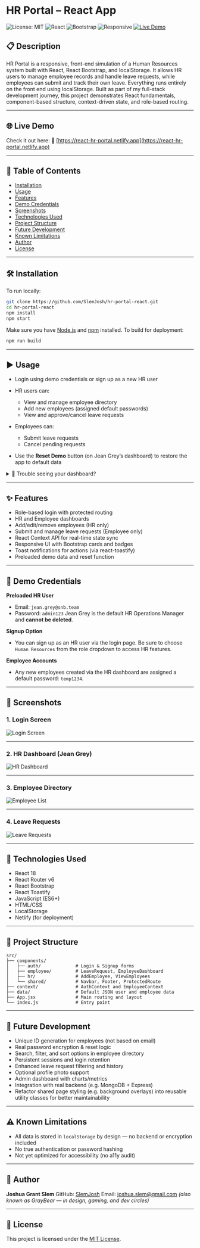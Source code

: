 # HR Portal – React App

![License: MIT](https://img.shields.io/badge/License-MIT-yellow.svg)
![React](https://img.shields.io/badge/React-18-blue?logo=react)
![Bootstrap](https://img.shields.io/badge/Bootstrap-5-purple?logo=bootstrap\&logoColor=white)
![Responsive](https://img.shields.io/badge/Responsive-Yes-brightgreen)
[![Live Demo](https://img.shields.io/badge/Live-Demo-green)](https://react-hr-portal.netlify.app)

## 📋 Description

HR Portal is a responsive, front-end simulation of a Human Resources system built with React, React Bootstrap, and localStorage. It allows HR users to manage employee records and handle leave requests, while employees can submit and track their own leave. Everything runs entirely on the front end using localStorage.
Built as part of my full-stack development journey, this project demonstrates React fundamentals, component-based structure, context-driven state, and role-based routing.

---

## 🌐 Live Demo

Check it out here:
🔗 [https://react-hr-portal.netlify.app](https://react-hr-portal.netlify.app)

---

## 📂 Table of Contents

* [Installation](#installation)
* [Usage](#usage)
* [Features](#features)
* [Demo Credentials](#demo-credentials)
* [Screenshots](#screenshots)
* [Technologies Used](#technologies-used)
* [Project Structure](#project-structure)
* [Future Development](#future-development)
* [Known Limitations](#known-limitations)
* [Author](#author)
* [License](#license)

---

## 🛠 Installation

To run locally:

```bash
git clone https://github.com/SlemJosh/hr-portal-react.git
cd hr-portal-react
npm install
npm start
```

Make sure you have [Node.js](https://nodejs.org/) and [npm](https://www.npmjs.com/) installed.
To build for deployment:

```bash
npm run build
```

---

## ▶️ Usage

* Login using demo credentials or sign up as a new HR user
* HR users can:

  * View and manage employee directory
  * Add new employees (assigned default passwords)
  * View and approve/cancel leave requests
* Employees can:

  * Submit leave requests
  * Cancel pending requests
* Use the **Reset Demo** button (on Jean Grey’s dashboard) to restore the app to default data

<details>
<summary>🧹 Trouble seeing your dashboard?</summary>
After signing up, be sure to select **"Human Resources"** as your department to unlock HR access.  
If your dashboard doesn’t load correctly the first time, try refreshing the page.
</details>

---

## ✨ Features

* Role-based login with protected routing
* HR and Employee dashboards
* Add/edit/remove employees (HR only)
* Submit and manage leave requests (Employee only)
* React Context API for real-time state sync
* Responsive UI with Bootstrap cards and badges
* Toast notifications for actions (via react-toastify)
* Preloaded demo data and reset function

---

## 🔐 Demo Credentials

**Preloaded HR User**

* Email: `jean.grey@snb.team`
* Password: `admin123`
  Jean Grey is the default HR Operations Manager and **cannot be deleted**.

**Signup Option**

* You can sign up as an HR user via the login page.
  Be sure to choose `Human Resources` from the role dropdown to access HR features.

**Employee Accounts**

* Any new employees created via the HR dashboard are assigned a default password: `temp1234`.

---

## 📸 Screenshots

### 1. Login Screen

![Login Screen](public/assets/images/login.png)

---

### 2. HR Dashboard (Jean Grey)

![HR Dashboard](public/assets/images/hr-dashboard.png)

---

### 3. Employee Directory

![Employee List](public/assets/images/employee-list.png)

---

### 4. Leave Requests

![Leave Requests](public/assets/images/leave-requests.png)

---

## 🧰 Technologies Used

* React 18
* React Router v6
* React Bootstrap
* React Toastify
* JavaScript (ES6+)
* HTML/CSS
* LocalStorage
* Netlify (for deployment)

---

## 📁 Project Structure

```
src/
├── components/
│   ├── auth/             # Login & Signup forms
│   ├── employee/         # LeaveRequest, EmployeeDashboard
│   ├── hr/               # AddEmployee, ViewEmployees
│   └── shared/           # Navbar, Footer, ProtectedRoute
├── context/              # AuthContext and EmployeeContext
├── data/                 # Default JSON user and employee data
├── App.jsx               # Main routing and layout
└── index.js              # Entry point
```

---

## 🚧 Future Development

* Unique ID generation for employees (not based on email)
* Real password encryption & reset logic
* Search, filter, and sort options in employee directory
* Persistent sessions and login retention
* Enhanced leave request filtering and history
* Optional profile photo support
* Admin dashboard with charts/metrics
* Integration with real backend (e.g. MongoDB + Express)
* Refactor shared page styling (e.g. background overlays) into reusable utility classes for better maintainability

---

## ⚠ Known Limitations

* All data is stored in `localStorage` by design — no backend or encryption included
* No true authentication or password hashing
* Not yet optimized for accessibility (no a11y audit)

---

## 👤 Author

**Joshua Grant Slem**
GitHub: [SlemJosh](https://github.com/SlemJosh)
Email: [joshua.slem@gmail.com](mailto:joshua.slem@gmail.com)
*(also known as GrayBear — in design, gaming, and dev circles)*

---

## 📄 License

This project is licensed under the [MIT License](https://opensource.org/licenses/MIT).
